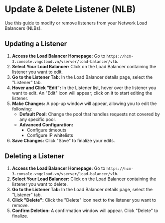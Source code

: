 # Update & Delete Listener (NLB)

Use this guide to modify or remove listeners from your Network Load Balancers (NLBs).

## Updating a Listener

1. **Access the Load Balancer Homepage:** Go to `https://hcm-3.console.vngcloud.vn/vserver/load-balancer/vlb`.
2. **Select Your Load Balancer:** Click on the Load Balancer containing the listener you want to edit.
3. **Go to the Listener Tab:** In the Load Balancer details page, select the "Listener" tab.
4. **Hover and Click "Edit":** In the Listener list, hover over the listener you want to edit. An "Edit" icon will appear; click on it to start editing the listener.
5. **Make Changes:** A pop-up window will appear, allowing you to edit the following:
   * **Default Pool:** Change the pool that handles requests not covered by any specific pool.
   * **Advanced Configuration:**
     * Configure timeouts
     * Configure IP whitelists
6. **Save Changes:** Click "Save" to finalize your edits.

## Deleting a Listener

1. **Access the Load Balancer Homepage:** Go to `https://hcm-3.console.vngcloud.vn/vserver/load-balancer/vlb`.
2. **Select Your Load Balancer:** Click on the Load Balancer containing the listener you want to delete.
3. **Go to the Listener Tab:** In the Load Balancer details page, select the "Listener" tab.
4. **Click "Delete":** Click the "Delete" icon next to the listener you want to remove.
5. **Confirm Deletion:** A confirmation window will appear. Click "Delete" to finalize.
